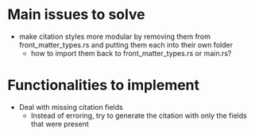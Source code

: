 # Main issues to solve
- make citation styles more modular by removing them from front_matter_types.rs and putting them each into their own folder
  - how to import them back to front_matter_types.rs or main.rs?

# Functionalities to implement
- Deal with missing citation fields
  - Instead of erroring, try to generate the citation with only the fields that were present
